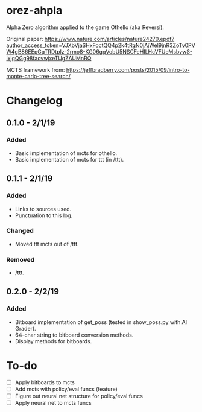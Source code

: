 # orez-ahpla
Alpha Zero algorithm applied to the game Othello (aka Reversi).

Original paper: https://www.nature.com/articles/nature24270.epdf?author_access_token=VJXbVjaSHxFoctQQ4p2k4tRgN0jAjWel9jnR3ZoTv0PVW4gB86EEpGqTRDtpIz-2rmo8-KG06gqVobU5NSCFeHILHcVFUeMsbvwS-lxjqQGg98faovwjxeTUgZAUMnRQ

MCTS framework from: https://jeffbradberry.com/posts/2015/09/intro-to-monte-carlo-tree-search/

# Changelog
## 0.1.0 - 2/1/19
### Added
 - Basic implementation of mcts for othello.
 - Basic implementation of mcts for ttt (in /ttt).

## 0.1.1 - 2/1/19
### Added
 - Links to sources used.
 - Punctuation to this log.

### Changed
 - Moved ttt mcts out of /ttt.

### Removed
 - /ttt.

## 0.2.0 - 2/2/19
### Added
 - Bitboard implementation of get_poss (tested in show_poss.py with AI Grader).
 - 64-char string to bitboard conversion methods.
 - Display methods for bitboards.

# To-do
- [ ] Apply bitboards to mcts
- [ ] Add mcts with policy/eval funcs (feature)
- [ ] Figure out neural net structure for policy/eval funcs
- [ ] Apply neural net to mcts funcs
